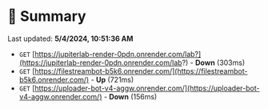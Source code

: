 # 📖 Summary
Last updated: **5/4/2024, 10:51:36 AM**

- `GET` [https://jupiterlab-render-0pdn.onrender.com/lab?](https://jupiterlab-render-0pdn.onrender.com/lab?) - **Down** (303ms)
- `GET` [https://filestreambot-b5k6.onrender.com/](https://filestreambot-b5k6.onrender.com/) - **Up** (721ms)
- `GET` [https://uploader-bot-v4-aggw.onrender.com/](https://uploader-bot-v4-aggw.onrender.com/) - **Down** (156ms)
